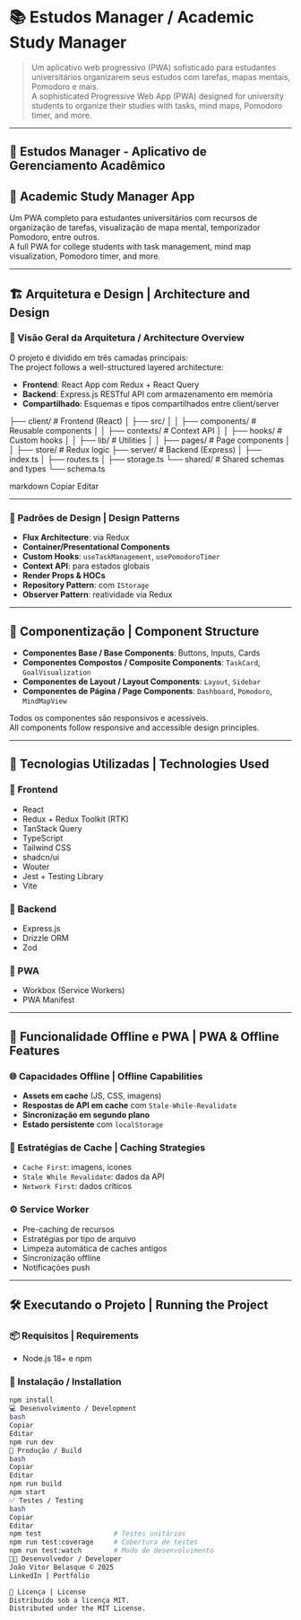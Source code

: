 # 📚 Estudos Manager / Academic Study Manager

> Um aplicativo web progressivo (PWA) sofisticado para estudantes universitários organizarem seus estudos com tarefas, mapas mentais, Pomodoro e mais.  
> A sophisticated Progressive Web App (PWA) designed for university students to organize their studies with tasks, mind maps, Pomodoro timer, and more.

---

## 🧠 Estudos Manager - Aplicativo de Gerenciamento Acadêmico  
## 🧠 Academic Study Manager App

Um PWA completo para estudantes universitários com recursos de organização de tarefas, visualização de mapa mental, temporizador Pomodoro, entre outros.  
A full PWA for college students with task management, mind map visualization, Pomodoro timer, and more.

---

## 🏗️ Arquitetura e Design | Architecture and Design

### 🔎 Visão Geral da Arquitetura / Architecture Overview

O projeto é dividido em três camadas principais:  
The project follows a well-structured layered architecture:

- **Frontend**: React App com Redux + React Query  
- **Backend**: Express.js RESTful API com armazenamento em memória  
- **Compartilhado**: Esquemas e tipos compartilhados entre client/server

├── client/ # Frontend (React)
│ ├── src/
│ │ ├── components/ # Reusable components
│ │ ├── contexts/ # Context API
│ │ ├── hooks/ # Custom hooks
│ │ ├── lib/ # Utilities
│ │ ├── pages/ # Page components
│ │ ├── store/ # Redux logic
├── server/ # Backend (Express)
│ ├── index.ts
│ ├── routes.ts
│ ├── storage.ts
└── shared/ # Shared schemas and types
└── schema.ts

markdown
Copiar
Editar

---

### 🧩 Padrões de Design | Design Patterns

- **Flux Architecture**: via Redux
- **Container/Presentational Components**
- **Custom Hooks**: `useTaskManagement`, `usePomodoroTimer`
- **Context API**: para estados globais
- **Render Props & HOCs**
- **Repository Pattern**: com `IStorage`
- **Observer Pattern**: reatividade via Redux

---

## 🧱 Componentização | Component Structure

- **Componentes Base / Base Components**: Buttons, Inputs, Cards  
- **Componentes Compostos / Composite Components**: `TaskCard`, `GoalVisualization`  
- **Componentes de Layout / Layout Components**: `Layout`, `Sidebar`  
- **Componentes de Página / Page Components**: `Dashboard`, `Pomodoro`, `MindMapView`

Todos os componentes são responsivos e acessíveis.  
All components follow responsive and accessible design principles.

---

## 🧪 Tecnologias Utilizadas | Technologies Used

### 🔹 Frontend

- React
- Redux + Redux Toolkit (RTK)
- TanStack Query
- TypeScript
- Tailwind CSS
- shadcn/ui
- Wouter
- Jest + Testing Library
- Vite

### 🔹 Backend

- Express.js
- Drizzle ORM
- Zod

### 🔹 PWA

- Workbox (Service Workers)
- PWA Manifest

---

## 🔌 Funcionalidade Offline e PWA | PWA & Offline Features

### 🌐 Capacidades Offline | Offline Capabilities

- **Assets em cache** (JS, CSS, imagens)
- **Respostas de API em cache** com `Stale-While-Revalidate`
- **Sincronização em segundo plano**
- **Estado persistente** com `localStorage`

### 🧠 Estratégias de Cache | Caching Strategies

- `Cache First`: imagens, ícones
- `Stale While Revalidate`: dados da API
- `Network First`: dados críticos

### ⚙️ Service Worker

- Pre-caching de recursos
- Estratégias por tipo de arquivo
- Limpeza automática de caches antigos
- Sincronização offline
- Notificações push

---

## 🛠️ Executando o Projeto | Running the Project

### 📦 Requisitos | Requirements

- Node.js 18+ e npm

### 🧪 Instalação / Installation

```bash
npm install
💻 Desenvolvimento / Development
bash
Copiar
Editar
npm run dev
🚀 Produção / Build
bash
Copiar
Editar
npm run build
npm start
✅ Testes / Testing
bash
Copiar
Editar
npm test                  # Testes unitários
npm run test:coverage     # Cobertura de testes
npm run test:watch        # Modo de desenvolvimento
👨‍💻 Desenvolvedor / Developer
João Vitor Belasque © 2025
LinkedIn | Portfólio

📄 Licença | License
Distribuído sob a licença MIT.
Distributed under the MIT License.
